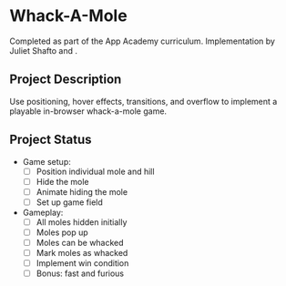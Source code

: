 # Whack-A-Mole
Completed as part of the App Academy curriculum. Implementation by Juliet Shafto and .

## Project Description
Use positioning, hover effects, transitions, and overflow to implement a playable in-browser whack-a-mole game.

## Project Status
- Game setup:
    - [ ] Position individual mole and hill
    - [ ] Hide the mole
    - [ ] Animate hiding the mole
    - [ ] Set up game field
- Gameplay:
    - [ ] All moles hidden initially
    - [ ] Moles pop up
    - [ ] Moles can be whacked
    - [ ] Mark moles as whacked
    - [ ] Implement win condition
    - [ ] Bonus: fast and furious

